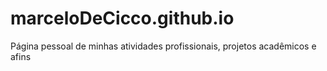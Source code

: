 # marceloDeCicco.github.io
Página pessoal de minhas atividades profissionais, projetos acadêmicos e afins
